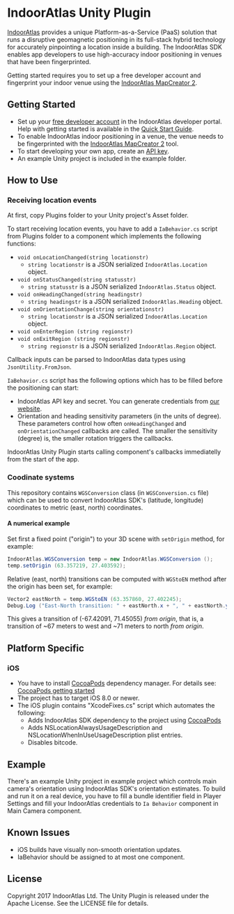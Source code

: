 # IndoorAtlas Unity Plugin

[IndoorAtlas](https://www.indooratlas.com/) provides a unique Platform-as-a-Service (PaaS) solution that runs a disruptive geomagnetic positioning in its full-stack hybrid technology for accurately pinpointing a location inside a building. The IndoorAtlas SDK enables app developers to use high-accuracy indoor positioning in venues that have been fingerprinted.

Getting started requires you to set up a free developer account and fingerprint your indoor venue using the [IndoorAtlas MapCreator 2](https://play.google.com/store/apps/details?id=com.indooratlas.android.apps.jaywalker).

## Getting Started

* Set up your [free developer account](https://app.indooratlas.com) in the IndoorAtlas developer portal. Help with getting started is available in the [Quick Start Guide](http://docs.indooratlas.com/quick-start-guide.html).
* To enable IndoorAtlas indoor positioning in a venue, the venue needs to be fingerprinted with the [IndoorAtlas MapCreator 2](https://play.google.com/store/apps/details?id=com.indooratlas.android.apps.jaywalker) tool.
* To start developing your own app, create an [API key](https://app.indooratlas.com/apps).
* An example Unity project is included in the example folder.

## How to Use
### Receiving location events

At first, copy Plugins folder to your Unity project's Asset folder.

To start receiving location events, you have to add a `IaBehavior.cs` script from Plugins folder to a component which implements the following functions:

* `void onLocationChanged(string locationstr)`
    - `string locationstr` is a JSON serialized `IndoorAtlas.Location` object.
* `void onStatusChanged(string statusstr)`
    - `string statusstr` is a JSON serialized `IndoorAtlas.Status` object.
* `void onHeadingChanged(string headingstr)`
    - `string headingstr` is a JSON serialized `IndoorAtlas.Heading` object.
* `void onOrientationChange(string orientationstr)`
    - `string locationstr` is a JSON serialized `IndoorAtlas.Location` object.
* `void onEnterRegion (string regionstr)`
* `void onExitRegion (string regionstr)`
    - `string regionstr` is a JSON serialized `IndoorAtlas.Region` object.

Callback inputs can be parsed to IndoorAtlas data types using `JsonUtility.FromJson`.

`IaBehavior.cs` script has the following options which has to be filled before the positioning can start:

* IndoorAtlas API key and secret. You can generate credentials from [our website](https://app.indooratlas.com/apps).
* Orientation and heading sensitivity parameters (in the units of degree). These parameters control how often `onHeadingChanged` and `onOrientationChanged` callbacks are called. The smaller the sensitivity (degree) is, the smaller rotation triggers the callbacks.

IndoorAtlas Unity Plugin starts calling component's callbacks immediatelly from the start of the app.

### Coodinate systems

This repository contains `WGSConversion` class (in `WGSConversion.cs` file) which can be used to convert IndoorAtlas SDK's (latitude, longitude) coordinates to metric (east, north) coordinates.


#### A numerical example

Set first a fixed point ("origin") to your 3D scene with `setOrigin` method, for example:

```C#
IndoorAtlas.WGSConversion temp = new IndoorAtlas.WGSConversion ();
temp.setOrigin (63.357219, 27.403592);
```

Relative (east, north) transitions can be computed with `WGStoEN` method after the origin has been set, for example:
```C#
Vector2 eastNorth = temp.WGStoEN (63.357860, 27.402245);
Debug.Log ("East-North transition: " + eastNorth.x + ", " + eastNorth.y);
```

This gives a transition of (-67.42091, 71.45055) _from origin_, that is, a transition of ~67 meters to west and ~71 meters to north _from origin_.


## Platform Specific
### iOS

* You have to install [CocoaPods](https://cocoapods.org) dependency manager. For details see: [CocoaPods getting started](https://guides.cocoapods.org/using/getting-started.html)
* The project has to target iOS 8.0 or newer.
* The iOS plugin contains "XcodeFixes.cs" script which automates the following:
    - Adds IndoorAtlas SDK dependency to the project using [CocoaPods](https://cocoapods.org)
    - Adds NSLocationAlwaysUsageDescription and NSLocationWhenInUseUsageDescription plist entries.
    - Disables bitcode.

## Example

There's an example Unity project in example project which controls main camera's orientation using IndoorAtlas SDK's
orientation estimates.
To build and run it on a real device, you have to fill a bundle identifier field in Player Settings and fill
your IndoorAtlas credentials to `Ia Behavior` component in Main Camera component.

## Known Issues

* iOS builds have visually non-smooth orientation updates.
* IaBehavior should be assigned to at most one component.

## License

Copyright 2017 IndoorAtlas Ltd. The Unity Plugin is released under the Apache License. See the LICENSE file for details.



